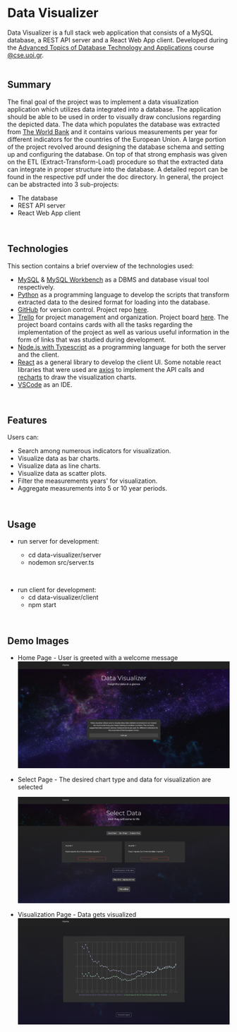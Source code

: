 # Data Visualizer

Data Visualizer is a full stack web application that consists of a MySQL database, a REST API server and a React Web App client. Developed during the [Advanced Topics of Database Technology and Applications](https://www.cs.uoi.gr/course/advanced-topics-of-database-technology-and-applications/?lang=en) course [@cse.uoi.gr](https://www.cs.uoi.gr/).<br><br>

## Summary

The final goal of the project was to implement a data visualization application which utilizes data integrated into a database. The application should be able to be used in order to visually draw conclusions regarding the depicted data. The data which populates the database was extracted from [The World Bank](https://data.worldbank.org/country) and it contains various measurements per year for different indicators for the countries of the European Union. A large portion of the project revolved around designing the database schema and setting up and configuring the database. On top of that strong emphasis was given on the ETL (Extract-Transform-Load) procedure so that the extracted data can integrate in proper structure into the database. A detailed report can be found in the respective pdf under the doc directory. In general, the project can be abstracted into 3 sub-projects:

- The database
- REST API server
- React Web App client

<br>

## Technologies

This section contains a brief overview of the technologies used:

- [MySQL](https://www.mysql.com/) & [MySQL Workbench](https://www.mysql.com/products/workbench/) as a DBMS and database visual tool respectively.
- [Python](https://www.python.org/) as a programming language to develop the scripts that transform extracted data to the desired format for loading into the database.
- [GitHub](https://github.com/) for version control. Project repo [here](https://github.com/ch-ant/data-visualizer).
- [Trello](https://trello.com/) for project management and organization. Project board [here](https://trello.com/b/v5u92IBT/data-visualizer). The project board contains cards with all the tasks regarding the implementation of the project as well as various useful information in the form of links that was studied during development.
- [Node.js with Typescript](https://nodejs.dev/learn/nodejs-with-typescript) as a programming language for both the server and the client.
- [React](https://reactjs.org/) as a general library to develop the client UI. Some notable react libraries that were used are [axios](https://www.npmjs.com/package/axios) to implement the API calls and [recharts](https://recharts.org/en-US/) to draw the visualization charts.
- [VSCode](https://code.visualstudio.com/) as an IDE.

<br>

## Features

Users can:

- Search among numerous indicators for visualization.
- Visualize data as bar charts.
- Visualize data as line charts.
- Visualize data as scatter plots.
- Filter the measurements years' for visualization.
- Aggregate measurements into 5 or 10 year periods.

<br>

## Usage

- run server for development:

  - cd data-visualizer/server
  - nodemon src/server.ts

<br>

- run client for development:
  - cd data-visualizer/client
  - npm start

<br>

## Demo Images

- Home Page - User is greeted with a welcome message
  ![](/doc/screens/home.png)
  <br>

- Select Page - The desired chart type and data for visualization are selected

  ![](/doc/screens/select.png)
  <br>

- Visualization Page - Data gets visualized
  ![](/doc/screens/visual.png)
  <br>
